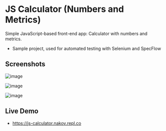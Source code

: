 # JS Calculator (Numbers and Metrics)

Simple JavaScript-based front-end app: Calculator with numbers and metrics.
  - Sample project, used for automated testing with Selenium and SpecFlow

## Screenshots

![image](https://user-images.githubusercontent.com/1689586/107688297-2a9e6680-6cb0-11eb-9019-f525b091bec7.png)

![image](https://user-images.githubusercontent.com/1689586/107688390-41dd5400-6cb0-11eb-9ba5-842d50903f3d.png)

![image](https://user-images.githubusercontent.com/1689586/107688461-54578d80-6cb0-11eb-962f-4624d95371fd.png)

## Live Demo
  - https://js-calculator.nakov.repl.co
